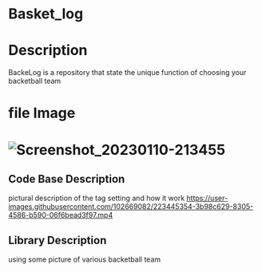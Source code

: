 # Basket_log

# Description 
  BackeLog is a repository that state the unique function of choosing your backetball team 
  
# file Image
# ![Screenshot_20230110-213455](https://user-images.githubusercontent.com/102669082/223440749-adc84f58-aee4-4bf0-9653-f5c9ec35f8a7.png)

## Code Base Description
pictural description of the tag setting and how it work
https://user-images.githubusercontent.com/102669082/223445354-3b98c629-8305-4586-b590-06f6bead3f97.mp4

## Library Description
using some picture of various backetball team 
 
